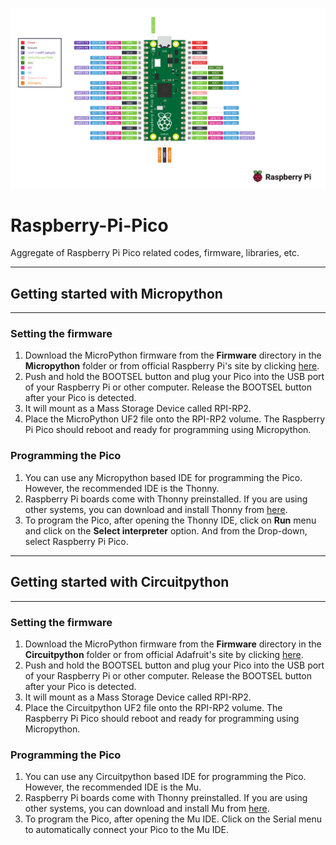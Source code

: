 
![github-small](https://github.com/shivasiddharth/Raspberry-Pi-Pico/blob/main/Raspberry%20Pi%20Pico%20Pinout.png?raw=true)    


# Raspberry-Pi-Pico
 Aggregate of Raspberry Pi Pico related codes, firmware, libraries, etc.      

 
*************************************
## Getting started with Micropython    
*************************************   

### Setting the firmware    
1. Download the MicroPython firmware from the **Firmware** directory in the **Micropython** folder or from official Raspberry Pi's site by clicking [here](https://www.raspberrypi.org/documentation/pico/getting-started/static/5d8e777377e8dbe23cf36360d6efc727/pico_micropython_20210121.uf2).     
2. Push and hold the BOOTSEL button and plug your Pico into the USB port of your Raspberry Pi or other computer. Release the BOOTSEL button after your Pico is detected.     
3. It will mount as a Mass Storage Device called RPI-RP2.     
4. Place the MicroPython UF2 file onto the RPI-RP2 volume. The Raspberry Pi Pico should reboot and ready for programming using Micropython.   

### Programming the Pico   
1. You can use any Micropython based IDE for programming the Pico. However, the recommended IDE is the Thonny.     
2. Raspberry Pi boards come with Thonny preinstalled. If you are using other systems, you can download and install Thonny from [here](https://thonny.org).    
3. To program the Pico, after opening the Thonny IDE, click on **Run** menu and click on the **Select interpreter** option. And from the Drop-down, select Raspberry Pi Pico.    



**************************************
## Getting started with Circuitpython     
**************************************    

### Setting the firmware
1. Download the MicroPython firmware from the **Firmware** directory in the **Circuitpython** folder or from official Adafruit's site by clicking [here](https://downloads.circuitpython.org/bin/raspberry_pi_pico/en_US/adafruit-circuitpython-raspberry_pi_pico-en_US-6.2.0-beta.0.uf2).     
2. Push and hold the BOOTSEL button and plug your Pico into the USB port of your Raspberry Pi or other computer. Release the BOOTSEL button after your Pico is detected.     
3. It will mount as a Mass Storage Device called RPI-RP2.     
4. Place the Circuitpython UF2 file onto the RPI-RP2 volume. The Raspberry Pi Pico should reboot and ready for programming using Micropython.   

### Programming the Pico   
1. You can use any Circuitpython based IDE for programming the Pico. However, the recommended IDE is the Mu.     
2. Raspberry Pi boards come with Thonny preinstalled. If you are using other systems, you can download and install Mu from [here](https://codewith.mu).    
3. To program the Pico, after opening the Mu IDE. Click on the Serial menu to automatically connect your Pico to the Mu IDE.   
